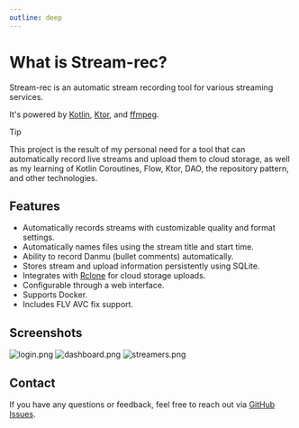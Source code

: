 ```yaml
---
outline: deep
---
```


# What is Stream-rec?

Stream-rec is an automatic stream recording tool for various streaming services.

It's powered by [Kotlin](https://kotlinlang.org/), [Ktor](https://ktor.io/), and [ffmpeg](https://ffmpeg.org/).

> [!TIP]
> This project is the result of my personal need for a tool that can automatically record live streams and upload them to cloud storage, as well as my learning of Kotlin Coroutines, Flow, Ktor, DAO, the repository pattern, and other technologies.

## Features

- Automatically records streams with customizable quality and format settings.
- Automatically names files using the stream title and start time.
- Ability to record Danmu (bullet comments) automatically.
- Stores stream and upload information persistently using SQLite.
- Integrates with [Rclone](https://rclone.org/) for cloud storage uploads.
- Configurable through a web interface.
- Supports Docker.
- Includes FLV AVC fix support.

## Screenshots

![login.png](/en/login.png)
![dashboard.png](/en/dashboard.png)
![streamers.png](/en/streamers.png)

## Contact

If you have any questions or feedback, feel free to reach out via [GitHub Issues](https://github.com/stream-rec/stream-rec/issues).
